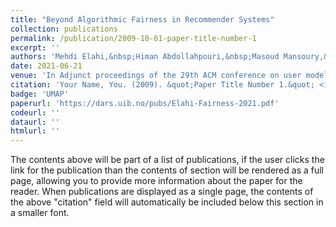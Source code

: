```yaml
---
title: "Beyond Algorithmic Fairness in Recommender Systems"
collection: publications
permalink: /publication/2009-10-01-paper-title-number-1
excerpt: ''
authors: 'Mehdi Elahi,&nbsp;Himan Abdollahpouri,&nbsp;Masoud Mansoury,&nbsp;Helma Torkamaan'
date: 2021-06-21
venue: 'In Adjunct proceedings of the 29th ACM conference on user modeling, adaptation and personalization, 2021'
citation: 'Your Name, You. (2009). &quot;Paper Title Number 1.&quot; <i>Journal 1</i>. 1(1).'
badge: 'UMAP'
paperurl: 'https://dars.uib.no/pubs/Elahi-Fairness-2021.pdf'
codeurl: ''
dataurl: ''
htmlurl: ''
---
```


The contents above will be part of a list of publications, if the user clicks the link for the publication than the contents of section will be rendered as a full page, allowing you to provide more information about the paper for the reader. When publications are displayed as a single page, the contents of the above "citation" field will automatically be included below this section in a smaller font.
